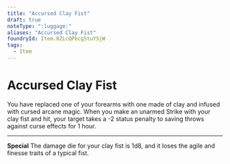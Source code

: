 ```yaml
---
title: "Accursed Clay Fist"
draft: true
noteType: ":luggage:"
aliases: "Accursed Clay Fist"
foundryId: Item.0ZLcQPbcg5tuYSjW
tags:
  - Item
---
```


# Accursed Clay Fist

You have replaced one of your forearms with one made of clay and infused with cursed arcane magic. When you make an unarmed Strike with your clay fist and hit, your target takes a -2 status penalty to saving throws against curse effects for 1 hour.

* * *

**Special** The damage die for your clay fist is 1d8, and it loses the agile and finesse traits of a typical fist.


